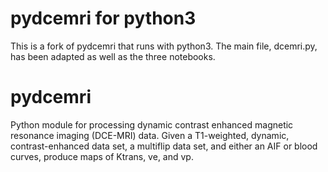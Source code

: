 
pydcemri for python3
=================

This is a fork of pydcemri that runs with python3. The main file, dcemri.py, has been adapted as well as the three notebooks. 




pydcemri
========

Python module for processing dynamic contrast enhanced magnetic resonance imaging (DCE-MRI) data.  Given a T1-weighted, dynamic, contrast-enhanced data set, a multiflip data set, and either an AIF or blood curves, produce maps of Ktrans, ve, and vp.



